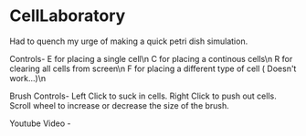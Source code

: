 # CellLaboratory
Had to quench my urge of making a quick petri dish simulation.

Controls-
E for placing a single cell\n
C for placing a continous cells\n
R for clearing all cells from screen\n
F for placing a different type of cell ( Doesn't work...)\n

Brush Controls-
Left Click to suck in cells.
Right Click to push out cells.
Scroll wheel to increase or decrease the size of the brush.

Youtube Video - 
